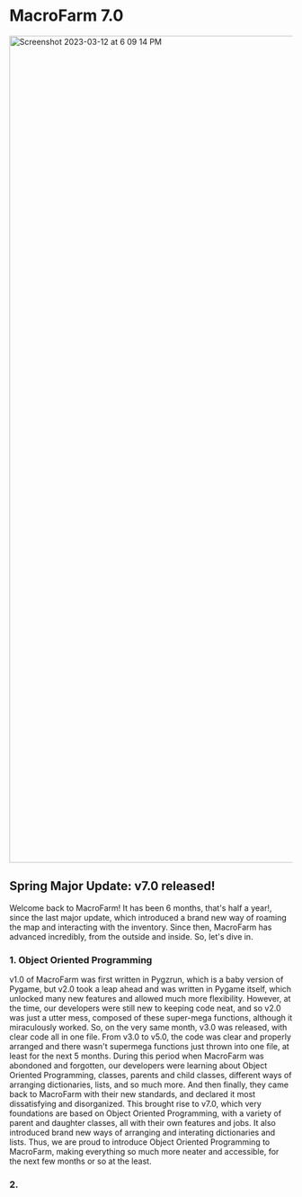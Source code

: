# MacroFarm 7.0

<img width="1470" alt="Screenshot 2023-03-12 at 6 09 14 PM" src="https://user-images.githubusercontent.com/104675837/224550105-d2eea847-c99b-4316-863c-5b227a308b10.png">

## Spring Major Update: v7.0 released!

Welcome back to MacroFarm! It has been 6 months, that's half a year!, since the last major update, which introduced a brand new way of roaming the map and interacting with the inventory. Since then, MacroFarm has advanced incredibly, from the outside and inside. So, let's dive in.

### 1. Object Oriented Programming

v1.0 of MacroFarm was first written in Pygzrun, which is a baby version of Pygame, but v2.0 took a leap ahead and was written in Pygame itself, which unlocked many new features and allowed much more flexibility. However, at the time, our developers were still new to keeping code neat, and so v2.0 was just a utter mess, composed of these super-mega functions, although it miraculously worked. So, on the very same month, v3.0 was released, with clear code all in one file. From v3.0 to v5.0, the code was clear and properly arranged and there wasn't supermega functions just thrown into one file, at least for the next 5 months. During this period when MacroFarm was abondoned and forgotten, our developers were learning about Object Oriented Programming, classes, parents and child classes, different ways of arranging dictionaries, lists, and so much more. And then finally, they came back to MacroFarm with their new standards, and declared it most dissatisfying and disorganized. This brought rise to v7.0, which very foundations are based on Object Oriented Programming, with a variety of parent and daughter classes, all with their own features and jobs. It also introduced brand new ways of arranging and interating dictionaries and lists. Thus, we are proud to introduce Object Oriented Programming to MacroFarm, making everything so much more neater and accessible, for the next few months or so at the least.

### 2. 
